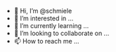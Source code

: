 - 👋 Hi, I’m @schmiele
- 👀 I’m interested in ...
- 🌱 I’m currently learning ...
- 💞️ I’m looking to collaborate on ...
- 📫 How to reach me ...

<!---
schmiele/schmiele is a ✨ special ✨ repository because its `README.md` (this file) appears on your GitHub profile.
You can click the Preview link to take a look at your changes.
--->
